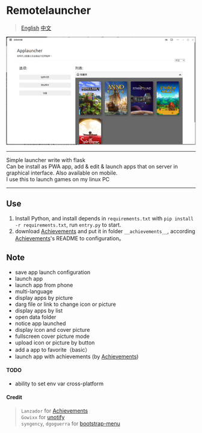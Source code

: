 # Remotelauncher
> [English](README.md) [中文](README_CN.md)

![screenshot](remotelauncher/static/pic/screenshot.png) <hr>
Simple launcher write with flask<br>
Can be install as PWA app, add & edit & launch apps that on server in graphical interface. Also available on mobile. <br>
I use this to launch games on my linux PC<hr>

## Use
1. Install Python, and install depends in `requirements.txt` with `pip install -r requirements.txt`, run `entry.py` to start.
2. download [Achievements](https://github.com/Lanzador/Achievements/releases) and put it in folder `__achievements__`, according [Achievements](https://github.com/Lanzador/Achievements/releases)'s README to configuration。
## Note
- save app launch configuration
- launch app
- launch app from phone
- multi-language
- display apps by picture
- darg file or link to change icon or picture
- display apps by list
- open data folder
- notice app launched
- display icon and cover picture
- fullscreen cover picture mode
- upload icon or picture by button
- add a app to favorite（basic）
- launch app with achievements (by [Achievements](https://github.com/Lanzador/Achievements/releases))
#### TODO
- ability to set env var cross-platform

#### Credit
> `Lanzador` for [Achievements](https://github.com/Lanzador/Achievements/releases) \
> `Gowixx` for [unotify](https://github.com/Gowixx/unotify) \
> `syngency`, `dgoguerra` for [bootstrap-menu](https://github.com/syngency/bootstrap-menu)
